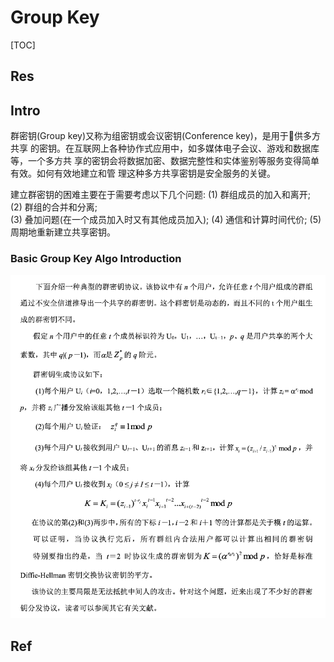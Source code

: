 # Group Key

[TOC]



## Res


## Intro
群密钥(Group key)又称为组密钥或会议密钥(Conference key)，是用于􏰀供多方共享 的密钥。在互联网上各种协作式应用中，如多媒体电子会议、游戏和数据库等，一个多方共 享的密钥会将数据加密、数据完整性和实体鉴别等服务变得简单有效。如何有效地建立和管 理这种多方共享密钥是安全服务的关键。

建立群密钥的困难主要在于需要考虑以下几个问题: 
(1) 群组成员的加入和离开;  
(2) 群组的合并和分离;  
(3) 叠加问题(在一个成员加入时又有其他成员加入);
(4) 通信和计算时间代价;
(5) 周期地重新建立共享密钥。


### Basic Group Key Algo Introduction
![](../../../../../Assets/Pics/Screenshot%202023-06-06%20at%209.10.56%20AM.png)


## Ref

